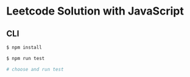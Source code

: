 # Leetcode Solution with JavaScript

## CLI

```bash
$ npm install

$ npm run test

# choose and run test
```

